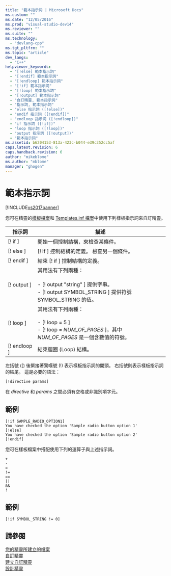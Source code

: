 ```yaml
---
title: "範本指示詞 | Microsoft Docs"
ms.custom: ""
ms.date: "12/05/2016"
ms.prod: "visual-studio-dev14"
ms.reviewer: ""
ms.suite: ""
ms.technology: 
  - "devlang-cpp"
ms.tgt_pltfrm: ""
ms.topic: "article"
dev_langs: 
  - "C++"
helpviewer_keywords: 
  - "[!else] 範本指示詞"
  - "[!endif] 範本指示詞"
  - "[!endloop] 範本指示詞"
  - "[!if] 範本指示詞"
  - "[!loop] 範本指示詞"
  - "[!output] 範本指示詞"
  - "自訂精靈, 範本指示詞"
  - "指示詞, 範本指示詞"
  - "else 指示詞 ([!else])"
  - "endif 指示詞 ([!endif])"
  - "endloop 指示詞 ([!endloop])"
  - "if 指示詞 ([!if])"
  - "loop 指示詞 ([!loop])"
  - "output 指示詞 ([!output])"
  - "範本指示詞"
ms.assetid: b6204153-813a-423c-b044-e39c352cc5af
caps.latest.revision: 6
caps.handback.revision: 6
author: "mikeblome"
ms.author: "mblome"
manager: "ghogen"
---
```

# 範本指示詞
[!INCLUDE[vs2017banner](../assembler/inline/includes/vs2017banner.md)]

您可在精靈的[樣板檔案](../ide/template-files.md)和 [Templates.inf 檔案](../ide/templates-inf-file.md)中使用下列樣板指示詞來自訂精靈。  
  
|指示詞|描述|  
|---------|--------|  
|\[\!  if \]|開始一個控制結構，來檢查某條件。|  
|\[\!  else \]|\[\!  if \] 控制結構的定義。  檢查另一個條件。|  
|\[\!  endif \]|結束 \[\!  if \] 控制結構的定義。|  
|\[\!  output \]|其用法有下列兩種：<br /><br /> -   \[\!  output "string" \] 提供字串。<br />-   \[\!  output SYMBOL\_STRING \] 提供符號 SYMBOL\_STRING 的值。|  
|\[\!  loop \]|其用法有下列兩種：<br /><br /> -   \[\!  loop \= 5 \]<br />-   \[\!  loop \= *NUM\_OF\_PAGES* \]，其中 *NUM\_OF\_PAGES* 是一個含數值的符號。|  
|\[\!  endloop \]|結束迴圈 \(Loop\) 結構。|  
  
 左括號 \(\[\) 後緊接著驚嘆號 \(\!\) 表示樣板指示詞的開頭。  右括號則表示樣板指示詞的結尾。  這是必要的語法：  
  
```  
[!directive params]  
```  
  
 在 *directive* 和  *params* 之間必須有空格或非識別項字元。  
  
## 範例  
  
```  
[!if SAMPLE_RADIO_OPTION1]  
You have checked the option 'Sample radio button option 1'  
[!else]  
You have checked the option 'Sample radio button option 2'  
[!endif]  
```  
  
 您可在樣板檔案中搭配使用下列的運算子與上述指示詞。  
  
```  
+  
-     
=  
!=     
==     
||     
&&    
!  
```  
  
## 範例  
  
```  
[!if SYMBOL_STRING != 0]  
```  
  
## 請參閱  
 [您的精靈所建立的檔案](../ide/files-created-for-your-wizard.md)   
 [自訂精靈](../ide/custom-wizard.md)   
 [建立自訂精靈](../ide/creating-a-custom-wizard.md)   
 [設計精靈](../ide/designing-a-wizard.md)